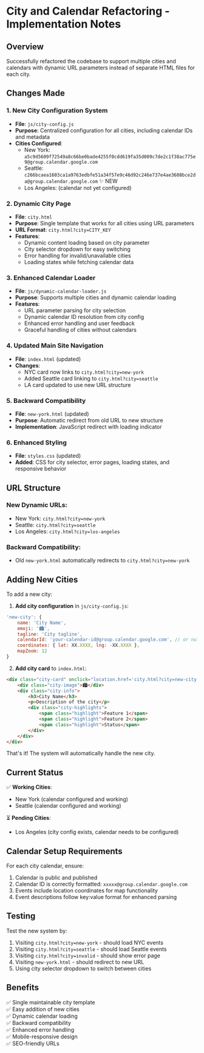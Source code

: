 # City and Calendar Refactoring - Implementation Notes

## Overview
Successfully refactored the codebase to support multiple cities and calendars with dynamic URL parameters instead of separate HTML files for each city.

## Changes Made

### 1. New City Configuration System
- **File**: `js/city-config.js`
- **Purpose**: Centralized configuration for all cities, including calendar IDs and metadata
- **Cities Configured**:
  - New York: `a5c9d5609f72549a8c66be0bade4255f0cdd619fa35d009c7de2c1f38ac775e9@group.calendar.google.com`
  - Seattle: `c266bcaea1603ca1a9763edbfe51a34f57e9c46d92c246e737e4ae3608bce2da@group.calendar.google.com` ✨ NEW
  - Los Angeles: (calendar not yet configured)

### 2. Dynamic City Page
- **File**: `city.html`
- **Purpose**: Single template that works for all cities using URL parameters
- **URL Format**: `city.html?city=CITY_KEY`
- **Features**:
  - Dynamic content loading based on city parameter
  - City selector dropdown for easy switching
  - Error handling for invalid/unavailable cities
  - Loading states while fetching calendar data

### 3. Enhanced Calendar Loader
- **File**: `js/dynamic-calendar-loader.js`
- **Purpose**: Supports multiple cities and dynamic calendar loading
- **Features**:
  - URL parameter parsing for city selection
  - Dynamic calendar ID resolution from city config
  - Enhanced error handling and user feedback
  - Graceful handling of cities without calendars

### 4. Updated Main Site Navigation
- **File**: `index.html` (updated)
- **Changes**: 
  - NYC card now links to `city.html?city=new-york`
  - Added Seattle card linking to `city.html?city=seattle`
  - LA card updated to use new URL structure

### 5. Backward Compatibility
- **File**: `new-york.html` (updated)
- **Purpose**: Automatic redirect from old URL to new structure
- **Implementation**: JavaScript redirect with loading indicator

### 6. Enhanced Styling
- **File**: `styles.css` (updated)
- **Added**: CSS for city selector, error pages, loading states, and responsive behavior

## URL Structure

### New Dynamic URLs:
- New York: `city.html?city=new-york`
- Seattle: `city.html?city=seattle` 
- Los Angeles: `city.html?city=los-angeles`

### Backward Compatibility:
- Old `new-york.html` automatically redirects to `city.html?city=new-york`

## Adding New Cities

To add a new city:

1. **Add city configuration** in `js/city-config.js`:
```javascript
'new-city': {
    name: 'City Name',
    emoji: '🏙️',
    tagline: 'City tagline',
    calendarId: 'your-calendar-id@group.calendar.google.com', // or null if not ready
    coordinates: { lat: XX.XXXX, lng: -XX.XXXX },
    mapZoom: 12
}
```

2. **Add city card** to `index.html`:
```html
<div class="city-card" onclick="location.href='city.html?city=new-city'">
    <div class="city-image">🏙️</div>
    <div class="city-info">
        <h3>City Name</h3>
        <p>Description of the city</p>
        <div class="city-highlights">
            <span class="highlight">Feature 1</span>
            <span class="highlight">Feature 2</span>
            <span class="highlight">Status</span>
        </div>
    </div>
</div>
```

That's it! The system will automatically handle the new city.

## Current Status

✅ **Working Cities**:
- New York (calendar configured and working)
- Seattle (calendar configured and working) 

⏳ **Pending Cities**:
- Los Angeles (city config exists, calendar needs to be configured)

## Calendar Setup Requirements

For each city calendar, ensure:
1. Calendar is public and published
2. Calendar ID is correctly formatted: `xxxxx@group.calendar.google.com`
3. Events include location coordinates for map functionality
4. Event descriptions follow key:value format for enhanced parsing

## Testing

Test the new system by:
1. Visiting `city.html?city=new-york` - should load NYC events
2. Visiting `city.html?city=seattle` - should load Seattle events
3. Visiting `city.html?city=invalid` - should show error page
4. Visiting `new-york.html` - should redirect to new URL
5. Using city selector dropdown to switch between cities

## Benefits

✅ Single maintainable city template  
✅ Easy addition of new cities  
✅ Dynamic calendar loading  
✅ Backward compatibility  
✅ Enhanced error handling  
✅ Mobile-responsive design  
✅ SEO-friendly URLs